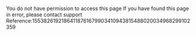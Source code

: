 You do not have permission to access this page If you have found this page in error, please contact support Reference:15538261921864118761679903410943815488020034968299102359
